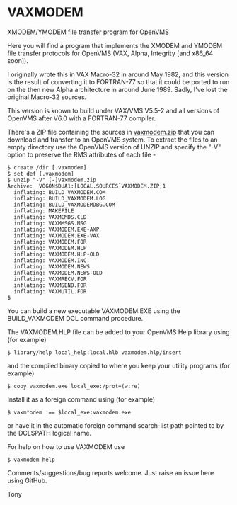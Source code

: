 # VAXMODEM
XMODEM/YMODEM file transfer program for OpenVMS

Here you will find a program that implements the XMODEM and
YMODEM file transfer protocols for OpenVMS (VAX, Alpha,
Integrity [and x86_64 soon]).

I originally wrote this in VAX Macro-32 in around May 1982, and
this version is the result of converting it to FORTRAN-77 so
that it could be ported to run on the then new Alpha architecture
in around June 1989.  Sadly, I've lost the original Macro-32
sources.

This version is known to build under VAX/VMS V5.5-2 and all
versions of OpenVMS after V6.0 with a FORTRAN-77 compiler.

There's a ZIP file containing the sources in
[vaxmodem.zip](https://raw.githubusercontent.com/agn453/VAXMODEM/master/vaxmodem.zip)
that you can download and transfer to an OpenVMS system.  To
extract the files to an empty directory use the OpenVMS version
of UNZIP and specify the "-V" option to preserve the RMS attributes
of each file -

```
$ create /dir [.vaxmodem]
$ set def [.vaxmodem]
$ unzip "-V" [-]vaxmodem.zip
Archive:  VOGON$DUA1:[LOCAL.SOURCES]VAXMODEM.ZIP;1
  inflating: BUILD_VAXMODEM.COM
  inflating: BUILD_VAXMODEM.LOG
  inflating: BUILD_VAXMODEMDBG.COM
  inflating: MAKEFILE
  inflating: VAXMCMDS.CLD
  inflating: VAXMMSGS.MSG
  inflating: VAXMODEM.EXE-AXP
  inflating: VAXMODEM.EXE-VAX
  inflating: VAXMODEM.FOR
  inflating: VAXMODEM.HLP
  inflating: VAXMODEM.HLP-OLD
  inflating: VAXMODEM.INC
  inflating: VAXMODEM.NEWS
  inflating: VAXMODEM.NEWS-OLD
  inflating: VAXMRECV.FOR
  inflating: VAXMSEND.FOR
  inflating: VAXMUTIL.FOR
$
```

You can build a new executable VAXMODEM.EXE using the BUILD_VAXMODEM
DCL command procedure.

The VAXMODEM.HLP file can be added to your OpenVMS Help library
using (for example)

```
$ library/help local_help:local.hlb vaxmodem.hlp/insert
```

and the compiled binary copied to where you keep your utility
programs (for example)
```
$ copy vaxmodem.exe local_exe:/prot=(w:re)
```

Install it as a foreign command using (for example)
```
$ vaxm*odem :== $local_exe:vaxmodem.exe
```
or have it in the automatic foreign command search-list path pointed to
by the DCL$PATH logical name.


For help on how to use VAXMODEM use
```
$ vaxmodem help
```

Comments/suggestions/bug reports welcome.  Just raise an issue here
using GitHub.

Tony
